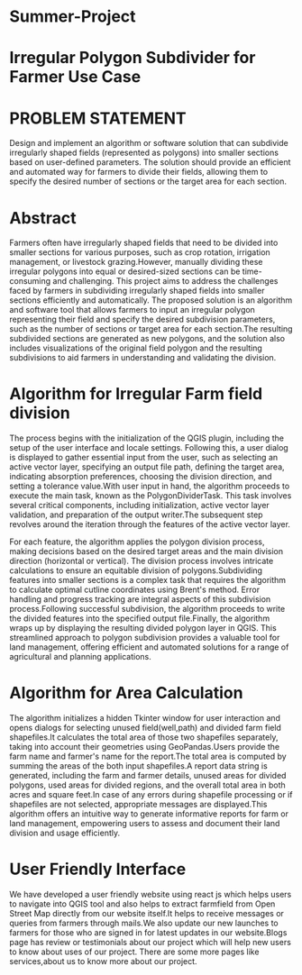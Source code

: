 # Summer-Project
# Irregular Polygon Subdivider for Farmer Use Case

# PROBLEM  STATEMENT
Design and implement an algorithm or software solution that can subdivide irregularly shaped fields (represented as polygons) into smaller sections based on user-defined parameters. The solution should provide an efficient and automated way for farmers to divide their fields, allowing them to specify the desired number of sections or the target area for each section.

# Abstract
Farmers often have irregularly shaped fields that need to be divided into smaller sections for various purposes, such as crop rotation, irrigation management, or livestock grazing.However, manually dividing these irregular polygons into equal or desired-sized sections can be time-consuming and challenging. This project aims to address the challenges faced by farmers in subdividing irregularly shaped fields into smaller sections efficiently and automatically. The proposed solution is an algorithm and software tool that allows farmers to input an irregular polygon representing their field and specify the desired subdivision parameters, such as the number of sections or target area for each section.The resulting subdivided sections are generated as new polygons, and the solution also includes visualizations of the original field polygon and the resulting subdivisions to aid farmers in understanding and validating the division.

# Algorithm for Irregular Farm field division
The process begins with the initialization of the QGIS plugin, including the setup of the user interface and locale settings. Following this, a user dialog is displayed to gather essential input from the user, such as selecting an active vector layer, specifying an output file path, defining the target area, indicating absorption preferences, choosing the division direction, and setting a tolerance value.With user input in hand, the algorithm proceeds to execute the main task, known as the PolygonDividerTask. This task involves several critical components, including initialization, active vector layer validation, and preparation of the output writer.The subsequent step revolves around the iteration through the features of the active vector layer.

For each feature, the algorithm applies the polygon division process, making decisions based on the desired target areas and the main division direction (horizontal or vertical). The division process involves intricate calculations to ensure an equitable division of polygons.Subdividing features into smaller sections is a complex task that requires the algorithm to calculate optimal cutline coordinates using Brent's method. Error handling and progress tracking are integral aspects of this subdivision process.Following successful subdivision, the algorithm proceeds to write the divided features into the specified output file.Finally, the algorithm wraps up by displaying the resulting divided polygon layer in QGIS. This streamlined approach to polygon subdivision provides a valuable tool for land management, offering efficient and automated solutions for a range of agricultural and planning applications.

# Algorithm for Area Calculation
The algorithm initializes a hidden Tkinter window for user interaction and opens dialogs for selecting unused field(well,path) and divided farm field shapefiles.It calculates the total area of those two shapefiles separately, taking into account their geometries using GeoPandas.Users provide the farm name and farmer's name for the report.The total area is computed by summing the areas of the both input shapefiles.A report data string is generated, including the farm and farmer details, unused areas for divided polygons, used areas for divided regions, and the overall total area in both acres and square feet.In case of any errors during shapefile processing or if shapefiles are not selected, appropriate messages are displayed.This algorithm offers an intuitive way to generate informative reports for farm or land management, empowering users to assess and document their land division and usage efficiently.

# User Friendly Interface
We have developed a user friendly website using react js which helps users to navigate into QGIS tool and also helps to extract farmfield from Open Street Map directly from our website itself.It helps to receive messages or queries from farmers through mails.We also update our new launches to farmers for those who are signed in for latest updates in our website.Blogs page has review or testimonials about our project which will help new users to know about uses of our project. There are some more pages like services,about us to know more about our project. 
